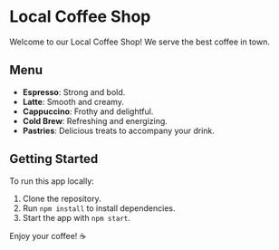 # Local Coffee Shop

Welcome to our Local Coffee Shop! We serve the best coffee in town.

## Menu
- **Espresso**: Strong and bold.
- **Latte**: Smooth and creamy.
- **Cappuccino**: Frothy and delightful.
- **Cold Brew**: Refreshing and energizing.
- **Pastries**: Delicious treats to accompany your drink.

## Getting Started
To run this app locally:
1. Clone the repository.
2. Run `npm install` to install dependencies.
3. Start the app with `npm start`.

Enjoy your coffee! ☕